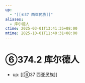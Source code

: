 ```yaml
---
up:
  - "[[⑥37 西亚民族]]"
aliases:
  - 库尔德人
ctime: 2025-03-01T13:41:35+08:00
mtime: 2025-10-01T11:40:31+08:00
---
```


# ⑥374.2 库尔德人

- up: [[⑥37 西亚民族]]
